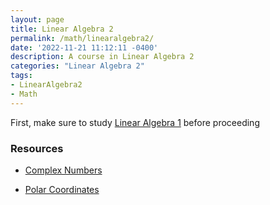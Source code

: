 ```yaml
---
layout: page
title: Linear Algebra 2 
permalink: /math/linearalgebra2/
date: '2022-11-21 11:12:11 -0400'
description: A course in Linear Algebra 2  
categories: "Linear Algebra 2"
tags:
- LinearAlgebra2
- Math
---
```



First, make sure to study [Linear Algebra 1](https://cs.aviparshan.com/math/linearalgebra/) before proceeding


### Resources

* [Complex Numbers](https://math.libretexts.org/Bookshelves/Precalculus/Precalculus_(OpenStax)/03%3A_Polynomial_and_Rational_Functions/3.01%3A_Complex_Numbers#:~:text=A%20complex%20number%20is%20the,i%20is%20a%20complex%20number.)

* [Polar Coordinates](https://mathworld.wolfram.com/PolarCoordinates.html)